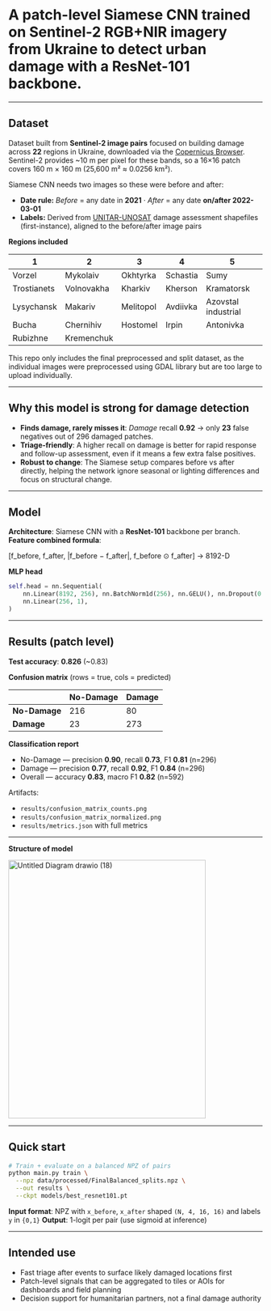 # A patch-level Siamese CNN trained on Sentinel-2 RGB+NIR imagery from Ukraine to detect urban damage with a ResNet-101 backbone.

---

## Dataset
Dataset built from **Sentinel-2 image pairs** focused on building damage across **22** regions in Ukraine, downloaded via the [Copernicus Browser](https://browser.dataspace.copernicus.eu/?zoom=5&lat=50.16282&lng=20.78613&demSource3D=%22MAPZEN%22&cloudCoverage=30&dateMode=SINGLE).
Sentinel-2 provides ~10 m per pixel for these bands, so a 16×16 patch covers 160 m × 160 m (25,600 m² ≈ 0.0256 km²).

Siamese CNN needs two images so these were before and after:
* **Date rule:** *Before* = any date in **2021** · *After* = any date **on/after 2022-03-01**
* **Labels:** Derived from [UNITAR-UNOSAT](https://unosat.org/products) damage assessment shapefiles (first-instance), aligned to the before/after image pairs

**Regions included**

| 1           | 2          | 3         | 4        | 5                   |
| ----------- | ---------- | --------- | -------- | ------------------- |
| Vorzel      | Mykolaiv   | Okhtyrka  | Schastia | Sumy                |
| Trostianets | Volnovakha | Kharkiv   | Kherson  | Kramatorsk          |
| Lysychansk  | Makariv    | Melitopol | Avdiivka | Azovstal industrial |
| Bucha       | Chernihiv  | Hostomel  | Irpin    | Antonivka           |
| Rubizhne    | Kremenchuk |           |          |                     |

This repo only includes the final preprocessed and split dataset, as the individual images were preprocessed using GDAL library but are too large to upload individually.

---

## Why this model is strong for **damage detection**

* **Finds damage, rarely misses it**: *Damage* recall **0.92** → only **23** false negatives out of 296 damaged patches.
* **Triage-friendly**: A higher recall on damage is better for rapid response and follow-up assessment, even if it means a few extra false positives.
* **Robust to change**: The Siamese setup compares before vs after directly, helping the network ignore seasonal or lighting differences and focus on structural change.

---

## Model

**Architecture**: Siamese CNN with a **ResNet-101** backbone per branch.
**Feature combined formula**:

[f_before, f_after, |f_before − f_after|, f_before ⊙ f_after] → 8192-D

**MLP head**

```python
self.head = nn.Sequential(
    nn.Linear(8192, 256), nn.BatchNorm1d(256), nn.GELU(), nn.Dropout(0.5),
    nn.Linear(256, 1),
)
```

---

## Results (patch level)

**Test accuracy**: **0.826** (~0.83)

**Confusion matrix** (rows = true, cols = predicted)

|               | No-Damage | Damage |
| ------------- | --------- | ------ |
| **No-Damage** | 216       | 80     |
| **Damage**    | 23        | 273    |

**Classification report**

* No-Damage — precision **0.90**, recall **0.73**, F1 **0.81** (n=296)
* Damage — precision **0.77**, recall **0.92**, F1 **0.84** (n=296)
* Overall — accuracy **0.83**, macro F1 **0.82** (n=592)

Artifacts:

* `results/confusion_matrix_counts.png`
* `results/confusion_matrix_normalized.png`
* `results/metrics.json` with full metrics

---
**Structure of model**

<img width="391" height="511" alt="Untitled Diagram drawio (18)" src="https://github.com/user-attachments/assets/c131d09e-cdca-42e1-a9ef-4b9db13c9641" />

---
## Quick start

```bash
# Train + evaluate on a balanced NPZ of pairs
python main.py train \
  --npz data/processed/FinalBalanced_splits.npz \
  --out results \
  --ckpt models/best_resnet101.pt
```

**Input format**: NPZ with `x_before`, `x_after` shaped `(N, 4, 16, 16)` and labels `y` in `{0,1}`
**Output**: 1-logit per pair (use sigmoid at inference)

---

## Intended use

* Fast triage after events to surface likely damaged locations first
* Patch-level signals that can be aggregated to tiles or AOIs for dashboards and field planning
* Decision support for humanitarian partners, not a final damage authority


